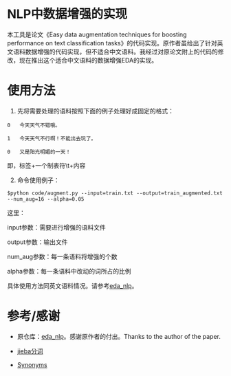 # NLP中数据增强的实现

本工具是论文《Easy data augmentation techniques for boosting performance on text classification tasks》的代码实现。原作者虽给出了针对英文语料数据增强的代码实现，但不适合中文语料。我经过对原论文附上的代码的修改，现在推出这个适合中文语料的数据增强EDA的实现。



# 使用方法

1. 先将需要处理的语料按照下面的例子处理好成固定的格式：
```
0	今天天气不错哦。

1	今天天气不行啊！不能出去玩了。

0	又是阳光明媚的一天！
```


即，标签+一个制表符\t+内容



2. 命令使用例子：

`$python code/augment.py --input=train.txt --output=train_augmented.txt --num_aug=16 --alpha=0.05`

这里：

input参数：需要进行增强的语料文件

output参数：输出文件

num_aug参数：每一条语料将增强的个数

alpha参数：每一条语料中改动的词所占的比例



具体使用方法同英文语料情况。请参考[eda_nlp](https://github.com/jasonwei20/eda_nlp)。



# 参考/感谢

- 原仓库：[eda_nlp](https://github.com/jasonwei20/eda_nlp)。感谢原作者的付出。Thanks to the author of the paper.

- [jieba分词](https://github.com/fxsjy/jieba)
- [Synonyms](https://github.com/huyingxi/Synonyms)

